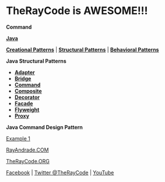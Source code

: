 # TheRayCode is AWESOME!!!

**Command**

**[Java](../README.md)** 

**[Creational Patterns](../../Creational/README.md)** | **[Structural Patterns](./README.md)** | **[Behavioral Patterns](../../Behavioral/README.md)**

**Java Structural Patterns**

 * **[Adapter](../Adapter/README.md)**
 * **[Bridge](../Bridge/README.md)**
 * **[Command](./README.md)**
 * **[Composite](../Composite/README.md)**
 * **[Decorator](../Decorator/README.md)**
 * **[Facade](../Facade/README.md)**
 * **[Flyweight](../Flyweight/README.md)**
 * **[Proxy](../Proxy/README.md)**

**Java Command Design Pattern**

[Example 1](./CD1/README.md)  

[RayAndrade.COM](https://www.RayAndrade.com)

[TheRayCode.ORG](https://www.TheRayCode.org)

[Facebook](https://www.facebook.com/TheRayCode/) | [Twitter @TheRayCode](https://www.twitter.com/TheRayCode/) | [YouTube](https://www.youtube.com/AndradeRay/)
